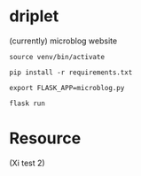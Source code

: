 # driplet
(currently) microblog website

`source venv/bin/activate`

`pip install -r requirements.txt`

`export FLASK_APP=microblog.py`

`flask run`

# Resource
(Xi test 2)